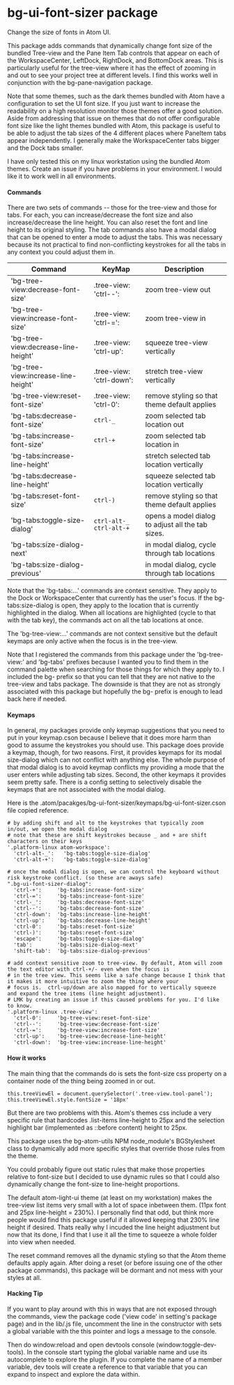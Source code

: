 # bg-ui-font-sizer package

Change the size of fonts in Atom UI.

This package adds commands that dynamically change font size of the bundled Tree-view and the Pane Item Tab controls that appear on
each of the WorkspaceCenter, LeftDock, RightDock, and BottomDock areas. This is particularly useful for the tree-view where it has the
effect of zooming in and out to see your project tree at different levels. I find this works well in conjunction with the bg-pane-navigation
package.

Note that some themes, such as the dark themes bundled with Atom have a configuration to set the UI font size. If you just want to
increase the readability on a high resolution monitor those themes offer a good solution. Aside from addressing that issue on themes
that do not offer configurable font size like the light themes bundled with Atom, this package is useful to be able to adjust the tab
sizes of the 4 different places where PaneItem tabs appear independently. I generally make the WorkspaceCenter tabs bigger and the
Dock tabs smaller.

I have only tested this on my linux workstation using the bundled Atom themes. Create an issue if you have problems in your environment.
I would like it to work well in all environments.

#### Commands

There are two sets of commands -- those for the tree-view and those for tabs. For each, you can increase/decrease the font size and
also increase/decrease the line height. You can also reset the font and line height to its original styling. The tab commands also
have a modal dialog that can be opened to enter a mode to adjust the tabs. This was necessary because its not practical to find non-conflicting
keystrokes for all the tabs in any context you could adjust them in. 

| Command                            | KeyMap                       | Description
|---                                 |---                           |---
|'bg-tree-view:decrease-font-size'   | .tree-view: 'ctrl--':        | zoom tree-view out
|'bg-tree-view:increase-font-size'   | .tree-view: 'ctrl-=':        | zoom tree-view in
|'bg-tree-view:decrease-line-height' | .tree-view: 'ctrl-up':       | squeeze tree-view vertically
|'bg-tree-view:increase-line-height' | .tree-view: 'ctrl-down':     | stretch tree-view vertically
|'bg-tree-view:reset-font-size'      | .tree-view: 'ctrl-0':        | remove styling so that theme default applies
|'bg-tabs:decrease-font-size'        | `ctrl-_`                     | zoom selected tab location out
|'bg-tabs:increase-font-size'        | `ctrl-+`                     | zoom selected tab location in
|'bg-tabs:increase-line-height'      |                              | stretch selected tab location vertically
|'bg-tabs:decrease-line-height'      |                              | squeeze selected tab location vertically
|'bg-tabs:reset-font-size'           | `ctrl-)`                     | remove styling so that theme default applies
|'bg-tabs:toggle-size-dialog'        | `ctrl-alt-_`<br>`ctrl-alt-+` | opens a model dialog to adjust all the tab sizes. 
|'bg-tabs:size-dialog-next'          |                              | in modal dialog, cycle through tab locations
|'bg-tabs:size-dialog-previous'      |                              | in modal dialog, cycle through tab locations

Note that the 'bg-tabs:...' commands are context sensitive. They apply to the Dock or WorkspaceCenter that currently has the user's
focus. If the bg-tabs:size-dialog is open, they apply to the location that is currently highlighted in the dialog. When all locations
are highlighted (cycle to that with the tab key), the commands act on all the tab locations at once.

The 'bg-tree-view:...' commands are not context sensitive but the default keymaps are only active when the focus is in the tree-view.

Note that I registered the commands from this package under the 'bg-tree-view:' and 'bg-tabs' prefixes because I wanted you to
find them in the command palette when searching for those things for which they apply to. I included the bg- prefix so that you can
tell that they are not native to the tree-view and tabs package. The downside is that they are not as strongly associated with this
package but hopefully the bg- prefix is enough to lead back here if needed.

#### Keymaps

In general, my packages provide only keymap suggestions that you need to put in your keymap.cson because I believe that it does more
harm than good to assume the keystrokes you should use.  This package does provide a keymap, though, for two reasons. First, it
provides keymaps for its modal size-dialog which can not conflict with anything else. The whole purpose of that modal dialog is to avoid
keymap conflicts my providing a mode that the user enters while adjusting tab sizes. Second, the other keymaps it provides seem pretty
safe. There is a config setting to selectively disable the keymaps that are not associated with the modal dialog.

Here is the .atom/pacakges/bg-ui-font-sizer/keymaps/bg-ui-font-sizer.cson file copied reference.

    # by adding shift and alt to the keystrokes that typically zoom in/out, we open the modal dialog
    # note that these are shift keystrokes because _ and + are shift characters on their keys
    '.platform-linux atom-workspace':
      'ctrl-alt-_':   'bg-tabs:toggle-size-dialog'
      'ctrl-alt-+':   'bg-tabs:toggle-size-dialog'

    # once the modal dialog is open, we can control the keyboard without risk keystroke conflict. (so these are aways safe)
    ".bg-ui-font-sizer-dialog":
      'ctrl-+':     'bg-tabs:increase-font-size'
      'ctrl-=':     'bg-tabs:increase-font-size'
      'ctrl-_':     'bg-tabs:decrease-font-size'
      'ctrl--':     'bg-tabs:decrease-font-size'
      'ctrl-down':  'bg-tabs:increase-line-height'
      'ctrl-up':    'bg-tabs:decrease-line-height'
      'ctrl-0':     'bg-tabs:reset-font-size'
      'ctrl-)':     'bg-tabs:reset-font-size'
      'escape':     'bg-tabs:toggle-size-dialog'
      'tab':        'bg-tabs:size-dialog-next'
      'shift-tab':  'bg-tabs:size-dialog-previous'

    # add context sensitive zoom to tree-view. By default, Atom will zoom the text editor with ctrl-+/- even when the focus is
    # in the tree view. This seems like a safe change because I think that it makes it more intuitive to zoom the thing where your
    # focus is.  ctrl-up/down are also mapped for to vertically squeeze and expand the tree items (line height adjustment). 
    # LMK by creating an issue if this caused problems for you. I'd like to know.
    '.platform-linux .tree-view':
      'ctrl-0':     'bg-tree-view:reset-font-size'
      'ctrl--':     'bg-tree-view:decrease-font-size'
      'ctrl-=':     'bg-tree-view:increase-font-size'
      'ctrl-up':    'bg-tree-view:decrease-line-height'
      'ctrl-down':  'bg-tree-view:increase-line-height'

#### How it works

The main thing that the commands do is sets the font-size css property on a container node of the thing being zoomed in or out.

	this.treeViewEl = document.querySelector('.tree-view.tool-panel');
	this.treeViewEl.style.fontSize = '18px'

But there are two problems with this. Atom's themes css include a very specific rule that hardcodes .list-items line-height to 25px
and the selection highlight bar (implemented as ::before content) height to 25px.

This package uses the bg-atom-utils NPM node_module's BGStylesheet class to dynamically add more specific styles that override those
rules from the theme. 

You could probably figure out static rules that make those properties relative to font-size but I decided to use dynamic rules so that
I could also dynamically change the font-size to line-height proportions. 

The default atom-light-ui theme (at least on my workstation) makes the tree-view list items very small with a lot of space inbetween
them.  (11px font and 25px line-height = 230%).  I personally find that odd,  but think more people would find this package useful if
it allowed keeping that 230% line height if desired. Thats really why I incuded the line height adjustment but now that its done, I
find that I use it all the time to squeeze a whole folder into view when needed.

The reset command removes all the dynamic styling so that the Atom theme defaults apply again. After doing a reset (or before issuing
one of the other package commands), this package will be dormant and not mess with your styles at all.  

#### Hacking Tip

If you want to play around with this in ways that are not exposed through the commands, view the package code ('view code' in 
setting's package page) and in the lib/<packageName>.js file, uncomment the line in the constructor with sets a global variable
with the this pointer and logs a message to the console.

Then do window:reload and open devtools console (window:toggle-dev-tools). In the console start typing the global variable name and use
its autocomplete to explore the plugin. If you complete the name of a member variable, dev tools will create a reference to that variable
that you can expand to inspect and explore the data within. 

